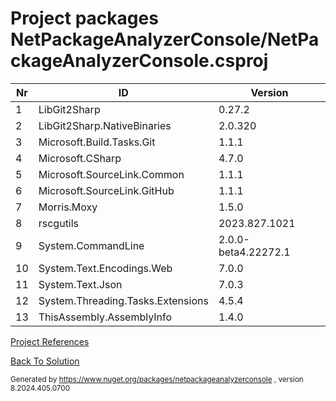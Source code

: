 
# Project packages NetPackageAnalyzerConsole/NetPackageAnalyzerConsole.csproj

|Nr|ID|Version|
| ----------- | ----------- | ----------- |
| 1 | LibGit2Sharp | 0.27.2 |
| 2 | LibGit2Sharp.NativeBinaries | 2.0.320 |
| 3 | Microsoft.Build.Tasks.Git | 1.1.1 |
| 4 | Microsoft.CSharp | 4.7.0 |
| 5 | Microsoft.SourceLink.Common | 1.1.1 |
| 6 | Microsoft.SourceLink.GitHub | 1.1.1 |
| 7 | Morris.Moxy | 1.5.0 |
| 8 | rscgutils | 2023.827.1021 |
| 9 | System.CommandLine | 2.0.0-beta4.22272.1 |
| 10 | System.Text.Encodings.Web | 7.0.0 |
| 11 | System.Text.Json | 7.0.3 |
| 12 | System.Threading.Tasks.Extensions | 4.5.4 |
| 13 | ThisAssembly.AssemblyInfo | 1.4.0 |



[Project References](ProjectReferences.md)


[Back To Solution](../../ProjectRelation.md)

<small>Generated  by https://www.nuget.org/packages/netpackageanalyzerconsole , version 8.2024.405.0700</small>

